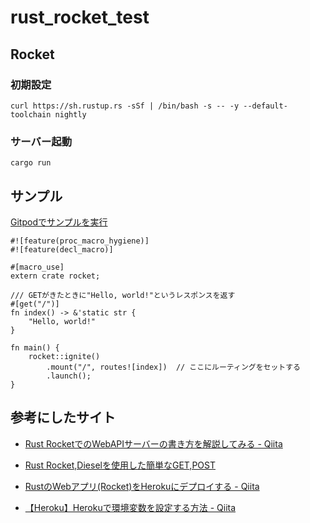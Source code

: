 # rust_rocket_test

## Rocket

### 初期設定

```
curl https://sh.rustup.rs -sSf | /bin/bash -s -- -y --default-toolchain nightly
```

### サーバー起動

```
cargo run
```

## サンプル

<a title="Gitpod" href="https://gitpod.io/#https://github.com/cti1650/rust_rocket_test" rel="nofollow noreferrer noopener" target="_blank" class="btn btn-primary">Gitpodでサンプルを実行</a>

```
#![feature(proc_macro_hygiene)]
#![feature(decl_macro)]

#[macro_use]
extern crate rocket;

/// GETがきたときに"Hello, world!"というレスポンスを返す
#[get("/")]
fn index() -> &'static str {
    "Hello, world!"
}

fn main() {
    rocket::ignite()
        .mount("/", routes![index])  // ここにルーティングをセットする
        .launch();
}
```

## 参考にしたサイト

- [Rust RocketでのWebAPIサーバーの書き方を解説してみる - Qiita](https://qiita.com/yukinarit/items/c5128e67d168b4f39983)

- [Rust Rocket,Dieselを使用した簡単なGET,POST](https://zenn.dev/sgtkuc1118/articles/4571d7960dfbfc)

- [RustのWebアプリ(Rocket)をHerokuにデプロイする - Qiita](https://qiita.com/ovrmrw/items/b316f01f4a936fec9b85)

- [【Heroku】Herokuで環境変数を設定する方法 - Qiita](https://qiita.com/mzmz__02/items/64db94b8fc67ee0a9068)
